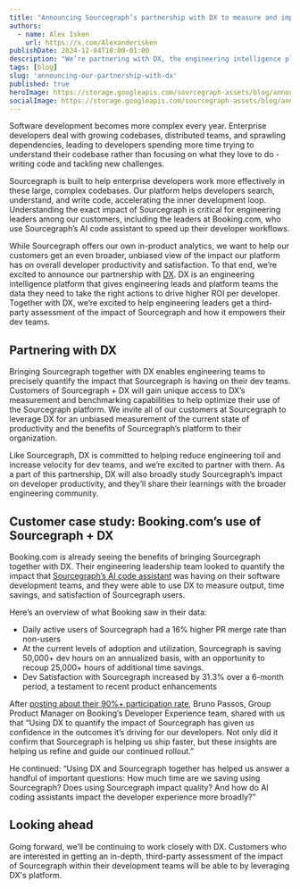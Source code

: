 ```yaml
---
title: "Announcing Sourcegraph’s partnership with DX to measure and improve developer productivity"
authors:
  - name: Alex Isken
    url: https://x.com/Alexanderisken
publishDate: 2024-12-04T10:00-01:00
description: "We’re partnering with DX, the engineering intelligence platform, to help teams better measure the impact of code AI."
tags: [blog]
slug: 'announcing-our-partnership-with-dx'
published: true
heroImage: https://storage.googleapis.com/sourcegraph-assets/blog/announcing-our-partnership-with-dx/Sourcegraph-DX-partnership-og.png
socialImage: https://storage.googleapis.com/sourcegraph-assets/blog/announcing-our-partnership-with-dx/Sourcegraph-DX-partnership-og.png
---
```


Software development becomes more complex every year. Enterprise developers deal with growing codebases, distributed teams, and sprawling dependencies, leading to developers spending more time trying to understand their codebase rather than focusing on what they love to do - writing code and tackling new challenges. 
 
Sourcegraph is built to help enterprise developers work more effectively in these large, complex codebases. Our platform helps developers search, understand, and write code, accelerating the inner development loop. Understanding the exact impact of Sourcegraph is critical for engineering leaders among our customers, including the leaders at Booking.com, who use Sourcegraph’s AI code assistant to speed up their developer workflows. 

While Sourcegraph offers our own in-product analytics, we want to help our customers get an even broader, unbiased view of the impact our platform has on overall developer productivity and satisfaction. To that end, we’re excited to announce our partnership with [DX](https://getdx.com/). DX is an engineering intelligence platform that gives engineering leads and platform teams the data they need to take the right actions to drive higher ROI per developer. Together with DX, we’re excited to help engineering leaders get a third-party assessment of the impact of Sourcegraph and how it empowers their dev teams.

## Partnering with DX

Bringing Sourcegraph together with DX enables engineering teams to precisely quantify the impact that Sourcegraph is having on their dev teams. Customers of Sourcegraph + DX will gain unique access to DX’s measurement and benchmarking capabilities to help optimize their use of the Sourcegraph platform. We invite all of our customers at Sourcegraph to leverage DX for an unbiased measurement of the current state of productivity and the benefits of Sourcegraph’s platform to their organization.

Like Sourcegraph, DX is committed to helping reduce engineering toil and increase velocity for dev teams, and we’re excited to partner with them. As a part of this partnership, DX will also broadly study Sourcegraph’s impact on developer productivity, and they’ll share their learnings with the broader engineering community. 

## Customer case study: Booking.com’s use of Sourcegraph + DX

Booking.com is already seeing the benefits of bringing Sourcegraph together with DX. Their engineering leadership team looked to quantify the impact that [Sourcegraph’s AI code assistant](https://sourcegraph.com/cody) was having on their software development teams, and they were able to use DX to measure output, time savings, and satisfaction of Sourcegraph users.

Here’s an overview of what Booking saw in their data:

- Daily active users of Sourcegraph had a 16% higher PR merge rate than non-users
- At the current levels of adoption and utilization, Sourcegraph is saving 50,000+ dev hours on an annualized basis, with an opportunity to recoup 25,000+ hours of additional time savings.
- Dev Satisfaction with Sourcegraph increased by 31.3% over a 6-month period, a testament to recent product enhancements

After [posting about their 90%+ participation rate](https://www.linkedin.com/posts/beganovicemir_at-bookingcom-weve-recently-closed-our-activity-7262478689274118148-pjFB?utm_source=share&utm_medium=member_desktop), Bruno Passos, Group Product Manager on Booking’s Developer Experience team, shared with us that “Using DX to quantify the impact of Sourcegraph has given us confidence in the outcomes it’s driving for our developers. Not only did it confirm that Sourcegraph is helping us ship faster, but these insights are helping us refine and guide our continued rollout.”

He continued: “Using DX and Sourcegraph together has helped us answer a handful of important questions: How much time are we saving using Sourcegraph? Does using Sourcegraph impact quality? And how do AI coding assistants impact the developer experience more broadly?”

## Looking ahead

Going forward, we’ll be continuing to work closely with DX. Customers who are interested in getting an in-depth, third-party assessment of the impact of Sourcegraph within their development teams will be able to by leveraging DX's platform.